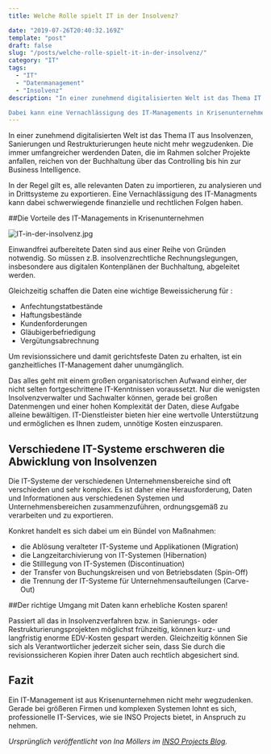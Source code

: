 ```yaml
---
title: Welche Rolle spielt IT in der Insolvenz?

date: "2019-07-26T20:40:32.169Z"
template: "post"
draft: false
slug: "/posts/welche-rolle-spielt-it-in-der-insolvenz/"
category: "IT"
tags:
  - "IT"
  - "Datenmanagement"
  - "Insolvenz"
description: "In einer zunehmend digitalisierten Welt ist das Thema IT aus Insolvenzen, Sanierungen und Restrukturierungen inzwischen nicht mehr wegzudenken. Die Datenfluten, die im Rahmen solcher Projekte anfallen, reichen von der Buchhaltung über das Controlling bis hin zur Business Intelligence.

Dabei kann eine Vernachlässigung des IT-Managements in Krisenunternehmen schwerwiegende finanzielle und rechtlichen Folgen haben."
---
```


In einer zunehmend digitalisierten Welt ist das Thema IT aus Insolvenzen, Sanierungen und Restrukturierungen heute nicht mehr wegzudenken. Die immer umfangreicher werdenden Daten, die im Rahmen solcher Projekte anfallen, reichen von der Buchhaltung über das Controlling bis hin zur Business Intelligence.

In der Regel gilt es, alle relevanten Daten zu importieren, zu analysieren und in Drittsysteme zu exportieren. Eine Vernachlässigung des IT-Managments kann dabei schwerwiegende finanzielle und rechtlichen Folgen haben.

##Die Vorteile des IT-Managements in Krisenunternehmen

![IT-in-der-insolvenz.jpg](/media/IT-in-der-insolvenz.jpg)

Einwandfrei aufbereitete Daten sind aus einer Reihe von Gründen notwendig. So müssen z.B. insolvenzrechtliche Rechnungslegungen, insbesondere aus  digitalen Kontenplänen der Buchhaltung, abgeleitet werden.

Gleichzeitig schaffen die Daten eine wichtige Beweissicherung für :

  - Anfechtungstatbestände
  - Haftungsbestände
  - Kundenforderungen
  - Gläubigerbefriedigung
  - Vergütungsabrechnung


Um revisionssichere und damit gerichtsfeste Daten zu erhalten, ist ein ganzheitliches IT-Management daher unumgänglich.

Das alles geht mit einem großen organisatorischen Aufwand einher, der nicht selten fortgeschrittene IT-Kenntnissen voraussetzt. Nur die wenigsten Insolvenzverwalter und Sachwalter können, gerade bei großen Datenmengen und einer hohen Komplexität der Daten, diese Aufgabe alleine bewältigen. IT-Dienstleister bieten hier eine wertvolle Unterstützung und ermöglichen es Ihnen zudem, unnötige Kosten einzusparen.


## Verschiedene IT-Systeme erschweren die Abwicklung von Insolvenzen

Die IT-Systeme der verschiedenen Unternehmensbereiche sind oft verschieden und sehr komplex. Es ist daher eine Herausforderung, Daten und Informationen aus verschiedenen Systemen und Unternehmensbereichen zusammenzuführen, ordnungsgemäß zu verarbeiten und zu exportieren.

Konkret handelt es sich dabei um ein Bündel von Maßnahmen:

- die Ablösung veralteter IT-Systeme und Applikationen (Migration)
- die Langzeitarchivierung von IT-Systemen (Hibernation)
- die Stilllegung von IT-Systemen (Discontinuation)
- der Transfer von Buchungskreisen und von Betriebsdaten (Spin-Off)
- die Trennung der IT-Systeme für Unternehmensaufteilungen (Carve-Out)


##Der richtige Umgang mit Daten kann erhebliche Kosten sparen!

Passiert all das in Insolvenzverfahren bzw. in Sanierungs- oder Restrukturierungsprojekten möglichst frühzeitig, können kurz- und langfristig enorme EDV-Kosten gespart werden. Gleichzeitig können Sie sich als Verantwortlicher jederzeit sicher sein, dass Sie durch die revisionssicheren Kopien ihrer Daten auch rechtlich abgesichert sind.

## Fazit
Ein IT-Management ist aus Krisenunternehmen nicht mehr wegzudenken. Gerade bei größeren Firmen und komplexen Systemen lohnt es sich, professionelle IT-Services, wie sie INSO Projects bietet, in Anspruch zu nehmen.




*Ursprünglich veröffentlicht von Ina Möllers im  [INSO Projects Blog](https://www.inso-projects.de/it-insolvenz/).*
